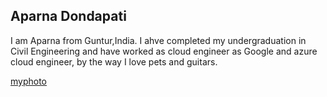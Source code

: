 ## Aparna Dondapati

I am Aparna from Guntur,India. I ahve completed my undergraduation in Civil Engineering and have worked as cloud engineer as Google and azure cloud engineer, by the way I love pets and guitars.


[myphoto](C:\Users\S555671\Desktop)
